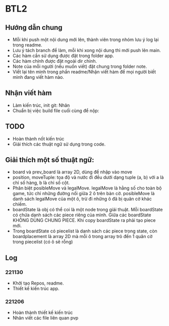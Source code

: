 # BTL2
## Hướng dẫn chung

+ Mỗi khi push một nội dung mới lên, thành viên trong nhóm lưu ý log lại trong readme.
+ Lưu ý tách branch để làm, mỗi khi xong nội dung thì mới push lên main.
+ Các hàm cần sử dụng được đặt trong folder app.
+ Các hàm chính được đặt ngoài dir chính.
+ Note của mỗi người (nếu muốn viết) đặt chung trong folder note.
+ Viết lại tên mình trong phần readme/Nhận viết hàm để mọi người biết mình đang viết hàm nào.

## Nhận viết hàm
+ Làm kiến trúc, init git: Nhân
+ Chuẩn bị việc build file cuối cùng để nộp:

## TODO
+ Hoàn thành nốt kiến trúc
+ Giải thích các thuật ngữ sử dụng trong code.

## Giải thích một số thuật ngữ:
+ board và prev_board là array 2D, dùng để nhập vào move
+ position, moveTuple: tọa độ và nước đi đều dưới dạng tuple (a, b) với a là chỉ số hàng, b là chỉ số cột.
+ Phân biệt posibleMove và legalMove. legalMove là hằng số cho toàn bộ game, tức chỉ những đường nối giữa 2 ô trên bàn cờ. posibleMove là danh sách legalMove của một ô, trừ đi những ô đã bị quân cờ khác chiếm.
+ boardState là obj có thể coi là một node trong giải thuật. Mỗi boardState có chứa danh sách các piece riêng của mình. Giữa các boardState KHÔNG DÙNG CHUNG PIECE. Khi copy boardState ra phải tạo piece mới.
+ Trong boardState có piecelist là danh sách các piece trong state, còn boardplacement là array 2D mà mỗi ô trong array trỏ đến 1 quân cờ trong piecelist (có ô sẽ rỗng)

## Log
### 221130
+ Khởi tạo Repos, readme.
+ Thiết kế kiến trúc app.
### 221206
+ Hoàn thành thiết kế kiến trúc
+ Nhân viết các file liên quan pvp